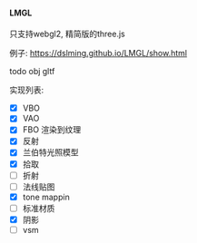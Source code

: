 #### LMGL
只支持webgl2, 精简版的three.js

例子: https://dslming.github.io/LMGL/show.html

todo
obj gltf

实现列表:
- [x] VBO
- [x] VAO
- [x] FBO 渲染到纹理
- [x] 反射
- [x] 兰伯特光照模型
- [x] 拾取
- [ ] 折射
- [ ] 法线贴图
- [x] tone mappin
- [ ] 标准材质
- [x] 阴影
- [ ] vsm

